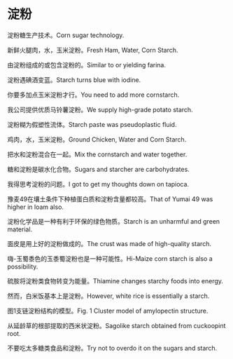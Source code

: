 # 淀粉

<p><span class="chinese">淀粉糖生产技术。</span><span class="english">Corn sugar technology.</span></p>

<p><span class="chinese">新鲜火腿肉，水，玉米淀粉。</span><span class="english">Fresh Ham, Water, Corn Starch.</span></p>

<p><span class="chinese">由淀粉组成的或包含淀粉的。</span><span class="english">Similar to or yielding farina.</span></p>

<p><span class="chinese">淀粉遇碘酒变蓝。</span><span class="english">Starch turns blue with iodine.</span></p>

<p><span class="chinese">你要多加点玉米淀粉才行。</span><span class="english">You need to add more cornstarch.</span></p>

<p><span class="chinese">我公司提供优质马铃薯淀粉。</span><span class="english">We supply high-grade potato starch.</span></p>

<p><span class="chinese">淀粉糊为假塑性流体。</span><span class="english">Starch paste was pseudoplastic fluid.</span></p>

<p><span class="chinese">鸡肉，水，玉米淀粉。</span><span class="english">Ground Chicken, Water and Corn Starch.</span></p>

<p><span class="chinese">把水和淀粉混合在一起。</span><span class="english">Mix the cornstarch and water together.</span></p>

<p><span class="chinese">糖和淀粉是碳水化合物。</span><span class="english">Sugars and starcher are carbohydrates.</span></p>

<p><span class="chinese">我得思考淀粉的问题。</span><span class="english">I got to get my thoughts down on tapioca.</span></p>

<p><span class="chinese">豫麦49在壤土条件下种植蛋白质和淀粉含量都较高。</span><span class="english">That of Yumai 49 was higher in loam also.</span></p>

<p><span class="chinese">淀粉化学品是一种有利于环保的绿色物质。</span><span class="english">Starch is an unharmful and green material.</span></p>

<p><span class="chinese">面皮是用上好的淀粉做成的。</span><span class="english">The crust was made of high-quality starch.</span></p>

<p><span class="chinese">嗨-玉蜀黍色的玉黍蜀淀粉也是一种可能性。</span><span class="english">Hi-Maize corn starch is also a possibility.</span></p>

<p><span class="chinese">硫胺将淀粉类食物转变为能量。</span><span class="english">Thiamine changes starchy foods into energy.</span></p>

<p><span class="chinese">然而，白米饭基本上是淀粉。</span><span class="english">However, white rice is essentially a starch.</span></p>

<p><span class="chinese">图1支链淀粉结构的模型。</span><span class="english">Fig. 1 Cluster model of amylopectin structure.</span></p>

<p><span class="chinese">从延龄草的根部提取的西米状淀粉。</span><span class="english">Sagolike starch obtained from cuckoopint root.</span></p>

<p><span class="chinese">不要吃太多糖类食品和淀粉。</span><span class="english">Try not to overdo it on the sugars and starch.</span></p>

